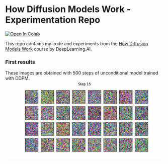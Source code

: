# How Diffusion Models Work - Experimentation Repo
<a href="https://colab.research.google.com/github/NikiforovG/diffusion-models-basics/blob/develop/main/train.ipynb" target="_parent"><img src="https://colab.research.google.com/assets/colab-badge.svg" alt="Open In Colab"/></a>

This repo contains my code and experiments from the [How Diffusion Models Work](https://www.coursera.org/learn/how-diffusion-models-work-project/) course by DeepLearning.AI.


### First results
These images are obtained with 500 steps of unconditional model trained with DDPM.
![First results](./static/first_results_uncond.gif)